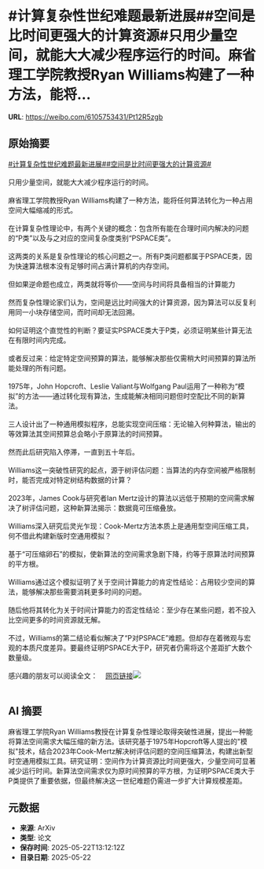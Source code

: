 # #计算复杂性世纪难题最新进展##空间是比时间更强大的计算资源#只用少量空间，就能大大减少程序运行的时间。麻省理工学院教授Ryan Williams构建了一种方法，能将...

**URL**: https://weibo.com/6105753431/Pt12R5zgb

## 原始摘要

<a href="https://m.weibo.cn/search?containerid=231522type%3D1%26t%3D10%26q%3D%23%E8%AE%A1%E7%AE%97%E5%A4%8D%E6%9D%82%E6%80%A7%E4%B8%96%E7%BA%AA%E9%9A%BE%E9%A2%98%E6%9C%80%E6%96%B0%E8%BF%9B%E5%B1%95%23&amp;extparam=%23%E8%AE%A1%E7%AE%97%E5%A4%8D%E6%9D%82%E6%80%A7%E4%B8%96%E7%BA%AA%E9%9A%BE%E9%A2%98%E6%9C%80%E6%96%B0%E8%BF%9B%E5%B1%95%23" data-hide=""><span class="surl-text">#计算复杂性世纪难题最新进展#</span></a><a href="https://m.weibo.cn/search?containerid=231522type%3D1%26t%3D10%26q%3D%23%E7%A9%BA%E9%97%B4%E6%98%AF%E6%AF%94%E6%97%B6%E9%97%B4%E6%9B%B4%E5%BC%BA%E5%A4%A7%E7%9A%84%E8%AE%A1%E7%AE%97%E8%B5%84%E6%BA%90%23&amp;extparam=%23%E7%A9%BA%E9%97%B4%E6%98%AF%E6%AF%94%E6%97%B6%E9%97%B4%E6%9B%B4%E5%BC%BA%E5%A4%A7%E7%9A%84%E8%AE%A1%E7%AE%97%E8%B5%84%E6%BA%90%23" data-hide=""><span class="surl-text">#空间是比时间更强大的计算资源#</span></a><br><br>只用少量空间，就能大大减少程序运行的时间。<br><br>麻省理工学院教授Ryan Williams构建了一种方法，能将任何算法转化为一种占用空间大幅缩减的形式。<br><br>在计算复杂性理论中，有两个关键的概念：包含所有能在合理时间内解决的问题的“P类”以及与之对应的空间复杂度类别“PSPACE类”。<br><br>这两类的关系是复杂性理论的核心问题之一。所有P类问题都属于PSPACE类，因为快速算法根本没有足够时间占满计算机的内存空间。<br><br>但如果逆命题也成立，两类就将等价——空间与时间将具备相当的计算能力<br><br>然而复杂性理论家们认为，空间是远比时间强大的计算资源，因为算法可以反复利用同一小块存储空间，而时间却无法回溯。<br><br>如何证明这个直觉性的判断？要证实PSPACE类大于P类，必须证明某些计算无法在有限时间内完成。<br><br>或者反过来：给定特定空间预算的算法，能够解决那些仅需稍大时间预算的算法所能处理的所有问题。<br><br>1975年，John Hopcroft、Leslie Valiant与Wolfgang Paul运用了一种称为“模拟”的方法——通过转化现有算法，生成能解决相同问题但时空配比不同的新算法。<br><br>三人设计出了一种通用模拟程序，总能实现空间压缩：无论输入何种算法，输出的等效算法其空间预算总会略小于原算法的时间预算。<br><br>然而此后研究陷入停滞，一直到五十年后。<br><br>Williams这一突破性研究的起点，源于树评估问题：当算法的内存空间被严格限制时，能否完成对特定树结构数据的计算？<br><br>2023年，James Cook与研究者Ian Mertz设计的算法以远低于预期的空间需求解决了树评估问题，这种新算法揭示：数据竟可压缩叠放。<br><br>Williams深入研究后灵光乍现：Cook-Mertz方法本质上是通用型空间压缩工具，何不借此构建新版时空通用模拟？<br><br>基于“可压缩卵石”的模拟，使新算法的空间需求急剧下降，约等于原算法时间预算的平方根。<br><br>Williams通过这个模拟证明了关于空间计算能力的肯定性结论：占用较少空间的算法，能够解决那些需要消耗更多时间的问题。<br><br>随后他将其转化为关于时间计算能力的否定性结论：至少存在某些问题，若不投入比空间更多的时间资源就无解。<br><br>不过，Williams的第二结论看似解决了“P对PSPACE”难题。但却存在着微观与宏观的本质尺度差异。要最终证明PSPACE大于P，研究者仍需将这个差距扩大数个数量级。<br><br>感兴趣的朋友可以阅读全文：<a href="https://weibo.cn/sinaurl?u=https%3A%2F%2Fwww.quantamagazine.org%2Ffor-algorithms-a-little-memory-outweighs-a-lot-of-time-20250521%2F" data-hide=""><span class="url-icon"><img style="width: 1rem;height: 1rem" src="https://h5.sinaimg.cn/upload/2015/09/25/3/timeline_card_small_web_default.png" referrerpolicy="no-referrer"></span><span class="surl-text">网页链接</span></a><img style="" src="https://tvax4.sinaimg.cn/large/006Fd7o3gy1i1oeef98v2j31rx17tx6p.jpg" referrerpolicy="no-referrer"><br><br>

## AI 摘要

麻省理工学院Ryan Williams教授在计算复杂性理论取得突破性进展，提出一种能将算法空间需求大幅压缩的新方法。该研究基于1975年Hopcroft等人提出的"模拟"技术，结合2023年Cook-Mertz解决树评估问题的空间压缩算法，构建出新型时空通用模拟工具。研究证明：空间作为计算资源比时间更强大，少量空间可显著减少运行时间。新算法空间需求仅为原时间预算的平方根，为证明PSPACE类大于P类提供了重要依据，但最终解决这一世纪难题仍需进一步扩大计算规模差距。

## 元数据

- **来源**: ArXiv
- **类型**: 论文
- **保存时间**: 2025-05-22T13:12:12Z
- **目录日期**: 2025-05-22
